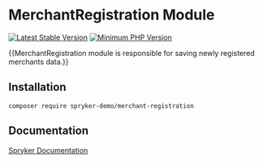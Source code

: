 # MerchantRegistration Module
[![Latest Stable Version](https://poser.pugx.org/spryker-demo/merchant-registration/v/stable.svg)](https://packagist.org/packages/spryker-demo/merchant-registration)
[![Minimum PHP Version](https://img.shields.io/badge/php-%3E%3D%207.4-8892BF.svg)](https://php.net/)

{{MerchantRegistration module is responsible for saving newly registered merchants data.}}

## Installation

```
composer require spryker-demo/merchant-registration
```

## Documentation

[Spryker Documentation](https://academy.spryker.com/developing_with_spryker/module_guide/modules.html)
